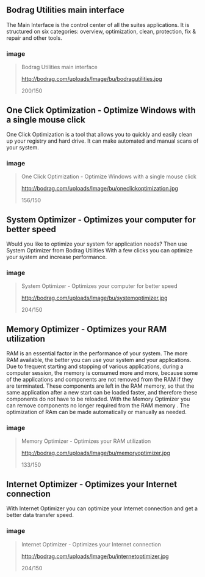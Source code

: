 
Bodrag Utilities main interface
---------------------

The Main Interface is the control center of all the suites applications.
It is structured on six categories: overview, optimization, clean, protection, fix & repair and other tools.

### image

> Bodrag Utilities main interface
> 
> http://bodrag.com/uploads/Image/bu/bodragutilities.jpg
>
> 200/150
>


One Click Optimization - Optimize Windows with a single mouse click
---------------------

One Click Optimization is a tool that allows you to quickly and easily clean up your registry and hard drive.
It can make automated and manual scans of your system.


### image

> One Click Optimization - Optimize Windows with a single mouse click
> 
> http://bodrag.com/uploads/Image/bu/oneclickoptimization.jpg
>
> 156/150
>

System Optimizer - Optimizes your computer for better speed
---------------------

Would you like to optimize your system for application needs?
Then use System Optimizer from Bodrag Utilities With a few clicks you can optimize your system and increase performance.



### image

> System Optimizer - Optimizes your computer for better speed
> 
> http://bodrag.com/uploads/Image/bu/systemoptimizer.jpg
>
> 204/150
>

Memory Optimizer - Optimizes your RAM utilization
---------------------

RAM is an essential factor in the performance of your system. The more RAM available, the better you can use your system and your applications. Due to frequent starting and stopping of various applications, during a computer session, the memory is consumed more and more, because some of the applications and components are not removed from the RAM if they are terminated. These components are left in the RAM memory, so that the same application after a new start can be loaded faster, and therefore these components do not have to be reloaded.
With the Memory Optimizer you can remove components no longer required from the RAM memory . The optimization of RAm can be made automatically or manually as needed.



### image

> Memory Optimizer - Optimizes your RAM utilization
> 
> http://bodrag.com/uploads/Image/bu/memoryoptimizer.jpg
>
> 133/150
>

Internet Optimizer - Optimizes your Internet connection
---------------------

With Internet Optimizer you can optimize your Internet connection and get a better data transfer speed.


### image

> Internet Optimizer - Optimizes your Internet connection
> 
> http://bodrag.com/uploads/Image/bu/internetoptimizer.jpg
>
> 204/150
>
